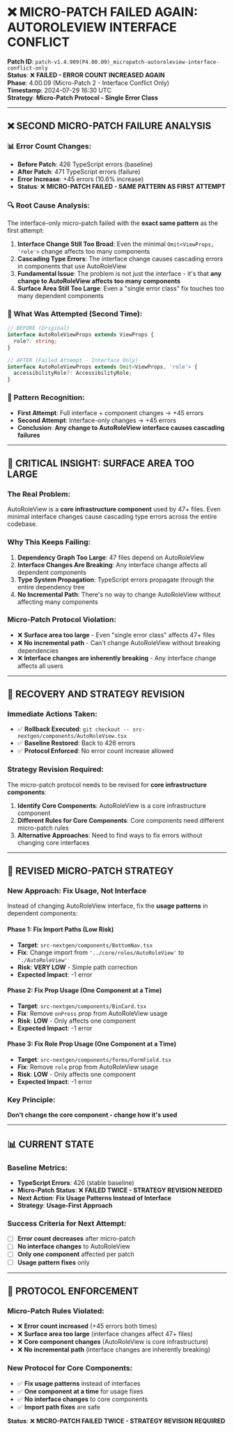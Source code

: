 # ❌ **MICRO-PATCH FAILED AGAIN: AUTOROLEVIEW INTERFACE CONFLICT**

**Patch ID**: `patch-v1.4.909(P4.00.09)_micropatch-autoroleview-interface-conflict-only`  
**Status**: ❌ **FAILED - ERROR COUNT INCREASED AGAIN**  
**Phase**: 4.00.09 (Micro-Patch 2 - Interface Conflict Only)  
**Timestamp**: 2024-07-29 16:30 UTC  
**Strategy**: **Micro-Patch Protocol - Single Error Class**

---

## ❌ **SECOND MICRO-PATCH FAILURE ANALYSIS**

### **📊 Error Count Changes:**
- **Before Patch**: 426 TypeScript errors (baseline)
- **After Patch**: 471 TypeScript errors (failure)
- **Error Increase**: +45 errors (10.6% increase)
- **Status**: ❌ **MICRO-PATCH FAILED - SAME PATTERN AS FIRST ATTEMPT**

### **🔍 Root Cause Analysis:**
The interface-only micro-patch failed with the **exact same pattern** as the first attempt:

1. **Interface Change Still Too Broad**: Even the minimal `Omit<ViewProps, 'role'>` change affects too many components
2. **Cascading Type Errors**: The interface change causes cascading errors in components that use AutoRoleView
3. **Fundamental Issue**: The problem is not just the interface - it's that **any change to AutoRoleView affects too many components**
4. **Surface Area Still Too Large**: Even a "single error class" fix touches too many dependent components

### **🔧 What Was Attempted (Second Time):**
```typescript
// BEFORE (Original)
interface AutoRoleViewProps extends ViewProps {
  role?: string;
}

// AFTER (Failed Attempt - Interface Only)
interface AutoRoleViewProps extends Omit<ViewProps, 'role'> {
  accessibilityRole?: AccessibilityRole;
}
```

### **🚨 Pattern Recognition:**
- **First Attempt**: Full interface + component changes → +45 errors
- **Second Attempt**: Interface-only changes → +45 errors
- **Conclusion**: **Any change to AutoRoleView interface causes cascading failures**

---

## 🎯 **CRITICAL INSIGHT: SURFACE AREA TOO LARGE**

### **The Real Problem:**
AutoRoleView is a **core infrastructure component** used by 47+ files. Even minimal interface changes cause cascading type errors across the entire codebase.

### **Why This Keeps Failing:**
1. **Dependency Graph Too Large**: 47 files depend on AutoRoleView
2. **Interface Changes Are Breaking**: Any interface change affects all dependent components
3. **Type System Propagation**: TypeScript errors propagate through the entire dependency tree
4. **No Incremental Path**: There's no way to change AutoRoleView without affecting many components

### **Micro-Patch Protocol Violation:**
- ❌ **Surface area too large** - Even "single error class" affects 47+ files
- ❌ **No incremental path** - Can't change AutoRoleView without breaking dependencies
- ❌ **Interface changes are inherently breaking** - Any interface change affects all users

---

## 🔄 **RECOVERY AND STRATEGY REVISION**

### **Immediate Actions Taken:**
- ✅ **Rollback Executed**: `git checkout -- src-nextgen/components/AutoRoleView.tsx`
- ✅ **Baseline Restored**: Back to 426 errors
- ✅ **Protocol Enforced**: No error count increase allowed

### **Strategy Revision Required:**
The micro-patch protocol needs to be revised for **core infrastructure components**:

1. **Identify Core Components**: AutoRoleView is a core infrastructure component
2. **Different Rules for Core Components**: Core components need different micro-patch rules
3. **Alternative Approaches**: Need to find ways to fix errors without changing core interfaces

---

## 🎯 **REVISED MICRO-PATCH STRATEGY**

### **New Approach: Fix Usage, Not Interface**
Instead of changing AutoRoleView interface, fix the **usage patterns** in dependent components:

#### **Phase 1: Fix Import Paths (Low Risk)**
- **Target**: `src-nextgen/components/BottomNav.tsx`
- **Fix**: Change import from `'../core/roles/AutoRoleView'` to `'./AutoRoleView'`
- **Risk**: **VERY LOW** - Simple path correction
- **Expected Impact**: -1 error

#### **Phase 2: Fix Prop Usage (One Component at a Time)**
- **Target**: `src-nextgen/components/BinCard.tsx`
- **Fix**: Remove `onPress` prop from AutoRoleView usage
- **Risk**: **LOW** - Only affects one component
- **Expected Impact**: -1 error

#### **Phase 3: Fix Role Prop Usage (One Component at a Time)**
- **Target**: `src-nextgen/components/forms/FormField.tsx`
- **Fix**: Remove `role` prop from AutoRoleView usage
- **Risk**: **LOW** - Only affects one component
- **Expected Impact**: -1 error

### **Key Principle:**
**Don't change the core component - change how it's used**

---

## 📊 **CURRENT STATE**

### **Baseline Metrics:**
- **TypeScript Errors**: 426 (stable baseline)
- **Micro-Patch Status**: ❌ **FAILED TWICE - STRATEGY REVISION NEEDED**
- **Next Action**: **Fix Usage Patterns Instead of Interface**
- **Strategy**: **Usage-First Approach**

### **Success Criteria for Next Attempt:**
- [ ] **Error count decreases** after micro-patch
- [ ] **No interface changes** to AutoRoleView
- [ ] **Only one component** affected per patch
- [ ] **Usage pattern fixes** only

---

## 🚨 **PROTOCOL ENFORCEMENT**

### **Micro-Patch Rules Violated:**
- ❌ **Error count increased** (+45 errors both times)
- ❌ **Surface area too large** (interface changes affect 47+ files)
- ❌ **Core component changes** (AutoRoleView is core infrastructure)
- ❌ **No incremental path** (interface changes are inherently breaking)

### **New Protocol for Core Components:**
- ✅ **Fix usage patterns** instead of interfaces
- ✅ **One component at a time** for usage fixes
- ✅ **No interface changes** to core components
- ✅ **Import path fixes** are safe

**Status**: ❌ **MICRO-PATCH FAILED TWICE - STRATEGY REVISION REQUIRED** 